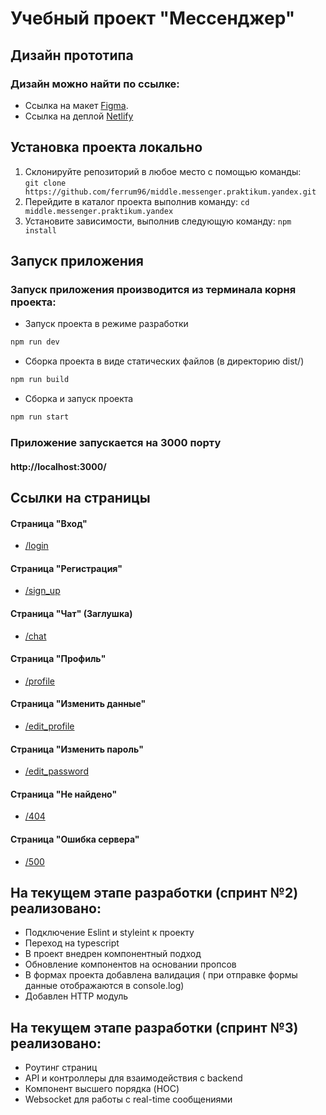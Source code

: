# Учебный проект "Мессенджер"

## Дизайн прототипа
### Дизайн можно найти по ссылке:
- Ссылка на макет [Figma](https://www.figma.com/file/jF5fFFzgGOxQeB4CmKWTiE/Chat_external_link?node-id=0%3A1).
- Ссылка на деплой [Netlify](https://eclectic-haupia-dd3faf.netlify.app/login)

## Установка проекта локально
1.  Склонируйте репозиторий в любое место с помощью команды:    
    `git clone https://github.com/ferrum96/middle.messenger.praktikum.yandex.git`
2.  Перейдите в каталог проекта выполнив команду:
    `cd middle.messenger.praktikum.yandex`
3.  Установите зависимости, выполнив следующую команду:
    `npm install`

## Запуск приложения
### Запуск приложения производится из терминала корня проекта:

- Запуск проекта в режиме разработки
```bash
npm run dev
```

- Cборка проекта в виде статических файлов (в директорию dist/)
```bash
npm run build
```

- Cборка и запуск проекта
```bash
npm run start
```

### Приложение запускается на 3000 порту 
#### http://localhost:3000/

## Ссылки на страницы

#### Страница "Вход"
- [/login](http://localhost:3000/login)
#### Страница "Регистрация"
- [/sign_up](http://localhost:3000/sign_up)
#### Страница "Чат" (Заглушка)
- [/chat](http://localhost:3000/chat)
#### Страница "Профиль"
- [/profile](http://localhost:3000/profile)
#### Страница "Изменить данные"
- [/edit_profile](http://localhost:3000/edit_profile)
#### Страница "Изменить пароль"
- [/edit_password](http://localhost:3000/edit_password)
#### Страница "Не найдено"
- [/404](http://localhost:3000/404)
#### Страница "Ошибка сервера"
- [/500](http://localhost:3000/500)

## На текущем этапе разработки (спринт №2) реализовано:
- Подключение Eslint и styleint к проекту
- Переход на typescript
- В проект внедрен компонентный подход
- Обновление компонентов на основании пропсов
- В формах проекта добавлена валидация ( при отправке формы данные отображаются в console.log)
- Добавлен HTTP модуль

## На текущем этапе разработки (спринт №3) реализовано:
- Роутинг страниц
- API и контроллеры для взаимодействия с backend
- Компонент высшего порядка (HOC)
- Websocket для работы с real-time сообщениями
